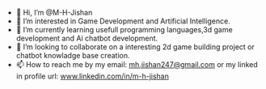 - 👋 Hi, I’m @M-H-Jishan
- 👀 I’m interested in Game Development and Artificial Intelligence.
- 🌱 I’m currently learning usefull programming languages,3d game development and Ai chatbot development.
- 💞️ I’m looking to collaborate on a interesting 2d game building project or chatbot knowladge base creation.
- 📫 How to reach me by my email: mh.jishan247@gmail.com or my linked in profile url: www.linkedin.com/in/m-h-jishan

<!---
M-H-Jishan/M-H-Jishan is a ✨ special ✨ repository because its `README.md` (this file) appears on your GitHub profile.
You can click the Preview link to take a look at your changes.
--->
